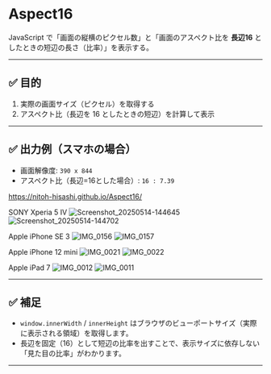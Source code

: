 # Aspect16
JavaScript で「画面の縦横のピクセル数」と「画面のアスペクト比を **長辺16** としたときの短辺の長さ（比率）」を表示する。

---

## ✅ 目的

1. 実際の画面サイズ（ピクセル）を取得する
2. アスペクト比（長辺を 16 としたときの短辺）を計算して表示

---



## ✅ 出力例（スマホの場合）

* 画面解像度: `390 x 844`
* アスペクト比（長辺=16とした場合）: `16 : 7.39`

https://nitoh-hisashi.github.io/Aspect16/

SONY Xperia 5 IV
![Screenshot_20250514-144645](https://github.com/user-attachments/assets/dfc012be-dda0-4053-b24a-9da499219d26)
![Screenshot_20250514-144702](https://github.com/user-attachments/assets/b4f61f54-92ec-47af-97e5-4a4421bb06dd)

Apple iPhone SE 3
![IMG_0156](https://github.com/user-attachments/assets/ca79b0d2-291d-4326-a5e0-aa194b41104b)
![IMG_0157](https://github.com/user-attachments/assets/69647de1-7e26-4489-96a2-6c806701448b)

Apple iPhone 12 mini
![IMG_0021](https://github.com/user-attachments/assets/7a2fb5cc-f8d8-4745-9dc4-8f2ccd442ef0)
![IMG_0022](https://github.com/user-attachments/assets/4d3a7c4a-edc4-4871-9e75-d5e01175ad32)


Apple iPad 7
![IMG_0012](https://github.com/user-attachments/assets/67830aba-8b01-4297-b36a-8cb7928b1738)
![IMG_0011](https://github.com/user-attachments/assets/e1be56d0-da94-48d4-9705-72072c6a8366)


---

## ✅ 補足

* `window.innerWidth` / `innerHeight` はブラウザのビューポートサイズ（実際に表示される領域）を取得します。
* 長辺を固定（16）として短辺の比率を出すことで、表示サイズに依存しない「見た目の比率」がわかります。

---

